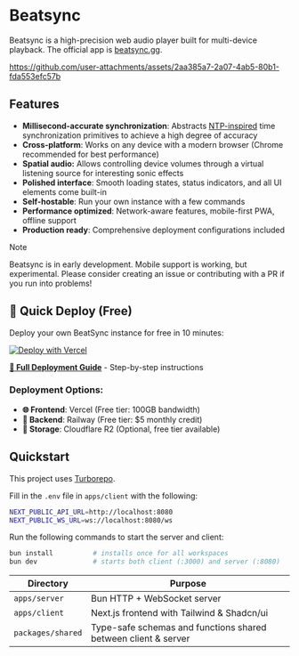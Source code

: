 # Beatsync

Beatsync is a high-precision web audio player built for multi-device playback. The official app is [beatsync.gg](https://www.beatsync.gg/).

https://github.com/user-attachments/assets/2aa385a7-2a07-4ab5-80b1-fda553efc57b

## Features

- **Millisecond-accurate synchronization**: Abstracts [NTP-inspired](https://en.wikipedia.org/wiki/Network_Time_Protocol) time synchronization primitives to achieve a high degree of accuracy
- **Cross-platform**: Works on any device with a modern browser (Chrome recommended for best performance)
- **Spatial audio:** Allows controlling device volumes through a virtual listening source for interesting sonic effects
- **Polished interface**: Smooth loading states, status indicators, and all UI elements come built-in
- **Self-hostable**: Run your own instance with a few commands
- **Performance optimized**: Network-aware features, mobile-first PWA, offline support
- **Production ready**: Comprehensive deployment configurations included

> [!NOTE]
> Beatsync is in early development. Mobile support is working, but experimental. Please consider creating an issue or contributing with a PR if you run into problems!

## 🚀 Quick Deploy (Free)

Deploy your own BeatSync instance for free in 10 minutes:

[![Deploy with Vercel](https://vercel.com/button)](https://vercel.com/new/clone?repository-url=https://github.com/yourusername/beatsync&env=NEXT_PUBLIC_SERVER_URL,NEXT_PUBLIC_WS_URL)

**[📖 Full Deployment Guide](./DEPLOY_NOW.md)** - Step-by-step instructions

### Deployment Options:
- **🌐 Frontend**: Vercel (Free tier: 100GB bandwidth)
- **🔧 Backend**: Railway (Free tier: $5 monthly credit)
- **💾 Storage**: Cloudflare R2 (Optional, free tier available)

## Quickstart

This project uses [Turborepo](https://turbo.build/repo).

Fill in the `.env` file in `apps/client` with the following:

```sh
NEXT_PUBLIC_API_URL=http://localhost:8080
NEXT_PUBLIC_WS_URL=ws://localhost:8080/ws
```

Run the following commands to start the server and client:

```sh
bun install          # installs once for all workspaces
bun dev              # starts both client (:3000) and server (:8080)
```

| Directory         | Purpose                                                        |
| ----------------- | -------------------------------------------------------------- |
| `apps/server`     | Bun HTTP + WebSocket server                                    |
| `apps/client`     | Next.js frontend with Tailwind & Shadcn/ui                     |
| `packages/shared` | Type-safe schemas and functions shared between client & server |
